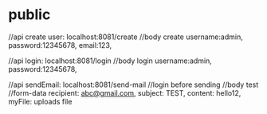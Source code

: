# public
//api create user: localhost:8081/create
//body create 
username:admin,
password:12345678,
email:123,

//api login: localhost:8081/login
//body login
username:admin, 
password:12345678,
 
//api sendEmail: localhost:8081/send-mail
//login before sending
//body test
//form-data
recipient: abc@gmail.com, 
subject: TEST, 
content: hello12, 
myFile: uploads file


